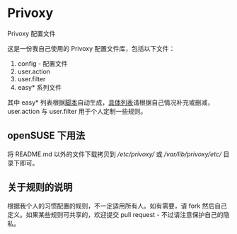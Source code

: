 Privoxy
=======

Privoxy 配置文件


这是一份我自己使用的 Privoxy 配置文件库，包括以下文件：

1. config - 配置文件
2. user.action 
3. user.filter
4. easy* 系列文件

其中 easy* 列表根据[脚本](http://andrwe.org/scripting/bash/privoxy-blocklist)自动生成，[具体列表](https://easylist.adblockplus.org/en/)请根据自己情况补充或删减，user.action 与 user.filter 用于个人定制一些规则。

## openSUSE 下用法

将 README.md 以外的文件下载拷贝到 _/etc/privoxy/_ 或 _/var/lib/privoxy/etc/_ 目录下即可。

## 关于规则的说明

根据我个人的习惯配置的规则，不一定适用所有人。如有需要，请 fork 然后自己定义。如果某些规则可共享的，欢迎提交 pull request - 不过请注意保护自己的隐私。
